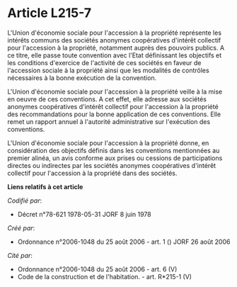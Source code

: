 # Article L215-7

L'Union d'économie sociale pour l'accession à la propriété représente les intérêts communs des sociétés anonymes coopératives
d'intérêt collectif pour l'accession à la propriété, notamment auprès des pouvoirs publics. A ce titre, elle passe toute
convention avec l'Etat définissant les objectifs et les conditions d'exercice de l'activité de ces sociétés en faveur de
l'accession sociale à la propriété ainsi que les modalités de contrôles nécessaires à la bonne exécution de la convention.

L'Union d'économie sociale pour l'accession à la propriété veille à la mise en oeuvre de ces conventions. A cet effet, elle
adresse aux sociétés anonymes coopératives d'intérêt collectif pour l'accession à la propriété des recommandations pour la
bonne application de ces conventions. Elle remet un rapport annuel à l'autorité administrative sur l'exécution des
conventions.

L'Union d'économie sociale pour l'accession à la propriété donne, en considération des objectifs définis dans les conventions
mentionnées au premier alinéa, un avis conforme aux prises ou cessions de participations directes ou indirectes par les
sociétés anonymes coopératives d'intérêt collectif pour l'accession à la propriété dans des sociétés.

**Liens relatifs à cet article**

_Codifié par_:

  - Décret n°78-621 1978-05-31 JORF 8 juin 1978

_Créé par_:

  - Ordonnance n°2006-1048 du 25 août 2006 - art. 1 () JORF 26 août 2006

_Cité par_:

  - Ordonnance n°2006-1048 du 25 août 2006 - art. 6 (V)
  - Code de la construction et de l'habitation. - art. R*215-1 (V)
